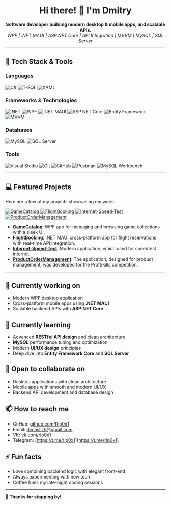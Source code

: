 <h1 align="center">Hi there! 👋 I'm Dmitry</h1>

<p align="center">
  <b>Software developer building modern desktop & mobile apps, and scalable APIs.</b><br/>
  <i>WPF | .NET MAUI | ASP.NET Core | API Integration | MVVM | MySQL | SQL Server</i>
</p>

---

## 🔧 Tech Stack & Tools

### Languages
<p align="left">
  <img src="https://img.shields.io/badge/C%23-239120?style=for-the-badge&logo=c-sharp&logoColor=white" alt="C#" />
  <img src="https://img.shields.io/badge/T--SQL-4479A1?style=for-the-badge&logo=microsoftsqlserver&logoColor=white" alt="T-SQL" />
  <img src="https://img.shields.io/badge/XAML-0C54C2?style=for-the-badge&logo=xml&logoColor=white" alt="XAML" />
</p>

### Frameworks & Technologies
<p align="left">
  <img src="https://img.shields.io/badge/.NET-512BD4?style=for-the-badge&logo=dotnet&logoColor=white" alt=".NET" />
  <img src="https://img.shields.io/badge/WPF-68217A?style=for-the-badge&logo=windows&logoColor=white" alt="WPF" />
  <img src="https://img.shields.io/badge/.NET%20MAUI-512BD4?style-for-the-badge&logo=dotnet&logoColor=white" alt=".NET MAUI" />
  <img src="https://img.shields.io/badge/ASP.NET_Core-512BD4?style-for-the-badge&logo=dotnet&logoColor=white" alt="ASP.NET Core" />
  <img src="https://img.shields.io/badge/Entity_Framework-6DB33F?style-for-the-badge&logo=entity-framework&logoColor=white" alt="Entity Framework" />
  <img src="https://img.shields.io/badge/MVVM-007ACC?style-for-the-badge&logo=visualstudio&logoColor=white" alt="MVVM" />
</p>

### Databases
<p align="left">
  <img src="https://img.shields.io/badge/MySQL-4479A1?style=for-the-badge&logo=mysql&logoColor=white" alt="MySQL" />
  <img src="https://img.shields.io/badge/SQL%20Server-CC2927?style=for-the-badge&logo=microsoftsqlserver&logoColor=white" alt="SQL Server" />
</p>

### Tools
<p align="left">
  <img src="https://img.shields.io/badge/Visual%20Studio-5C2D91?style=for-the-badge&logo=visualstudio&logoColor=white" alt="Visual Studio" />
  <img src="https://img.shields.io/badge/Git-F05032?style=for-the-badge&logo=git&logoColor=white" alt="Git" />
  <img src="https://img.shields.io/badge/GitHub-181717?style=for-the-badge&logo=github&logoColor=white" alt="GitHub" />
  <img src="https://img.shields.io/badge/Postman-FF6C37?style=for-the-badge&logo=postman&logoColor=white" alt="Postman" />
  <img src="https://img.shields.io/badge/MySQL%20Workbench-4479A1?style-for-the-badge&logo=mysql&logoColor=white" alt="MySQL Workbench" />
</p>

---

## 💻 Featured Projects
Here are a few of my projects showcasing my work:

<p align="left">
  <a href="https://github.com/Rip0x1/GameCatalog">
    <img src="https://github-readme-stats.vercel.app/api/pin/?username=Rip0x1&repo=GameCatalog&theme=radical" alt="GameCatalog" />
  </a>
  <a href="https://github.com/Rip0x1/FlightBooking">
    <img src="https://github-readme-stats.vercel.app/api/pin/?username=Rip0x1&repo=FlightBooking&theme=radical" alt="FlightBooking" />
  </a>
    <a href="https://github.com/Rip0x1/Internet-Speed-Test">
    <img src="https://github-readme-stats.vercel.app/api/pin/?username=Rip0x1&repo=Internet-Speed-Test&theme=radical" alt="Internet-Speed-Test" />
  </a>
    </a>
    <a href="https://github.com/Rip0x1/ProductOrderManagement">
    <img src="https://github-readme-stats.vercel.app/api/pin/?username=Rip0x1&repo=ProductOrderManagement&theme=radical" alt="ProductOrderManagement" />
  </a>
</p>

- **[GameCatalog](https://github.com/Rip0x1/GameCatalog)**: WPF app for managing and browsing game collections with a sleek UI.
- **[FlightBooking](https://github.com/Rip0x1/FlightBooking)**: .NET MAUI cross-platform app for flight reservations with real-time API integration.
- **[Internet-Speed-Test](https://github.com/Rip0x1/Internet-Speed-Test)**: Modern application, which used for speedtest internet.
- **[ProductOrderManagement](https://github.com/Rip0x1/ProductOrderManagement)**: The application, designed for product management, was developed for the ProfSkills competition.
---

## 🔭 Currently working on
- Modern WPF desktop application
- Cross-platform mobile apps using **.NET MAUI**
- Scalable backend APIs with **ASP.NET Core**

## 🌱 Currently learning
- Advanced **RESTful API design** and clean architecture
- **MySQL** performance tuning and optimization
- Modern **UI/UX design** principles
- Deep dive into **Entity Framework Core** and **SQL Server**

## 👯 Open to collaborate on
- Desktop applications with clean architecture
- Mobile apps with smooth and modern UI/UX
- Backend API development and database design

## 📫 How to reach me
- GitHub: [github.com/Rip0x1](https://github.com/Rip0x1)
- Email: [dimaslizh@gmail.com](mailto:dimaslizh@gmail.com)
- VK: [vk.com/rip0x1](https://vk.com/rip0x1)
- Telegram: [https://t.me/rip0x1](https://t.me/rip0x1)

## ⚡ Fun facts
- Love combining backend logic with elegant front-end
- Always experimenting with new tech
- Coffee fuels my late-night coding sessions

---

🎯 **Thanks for stopping by!**
